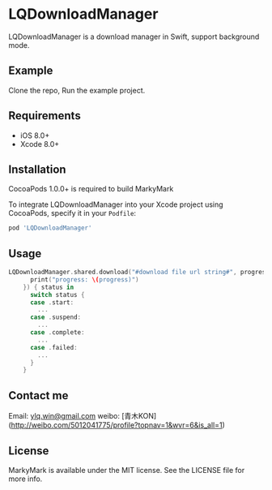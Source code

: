 
# LQDownloadManager

LQDownloadManager is a download manager in Swift, support background mode.


## Example

  Clone the repo, Run the example project.

## Requirements
- iOS 8.0+ 
- Xcode 8.0+

## Installation

CocoaPods 1.0.0+ is required to build MarkyMark

To integrate LQDownloadManager into your Xcode project using CocoaPods, specify it in your `Podfile`:

```ruby
pod 'LQDownloadManager'
```

## Usage

```swift
LQDownloadManager.shared.download("#download file url string#", progress: { progress in
      print("progress: \(progress)")
    }) { status in
      switch status {
      case .start:
        ...
      case .suspend:
        ...
      case .complete:
        ...
      case .failed:
        ...
      }
    }
```

## Contact me

Email: ylq.win@gmail.com
weibo: [青木KON] (http://weibo.com/5012041775/profile?topnav=1&wvr=6&is_all=1)

## License

MarkyMark is available under the MIT license. See the LICENSE file for more info.


